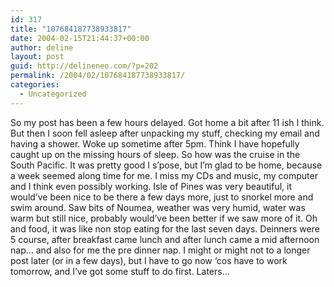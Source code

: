 ```yaml
---
id: 317
title: "107684187738933817"
date: 2004-02-15T21:44:37+00:00
author: deline
layout: post
guid: http://delineneo.com/?p=202
permalink: /2004/02/107684187738933817/
categories:
  - Uncategorized
---
```

So my post has been a few hours delayed. Got home a bit after 11 ish I think. But then I soon fell asleep after unpacking my stuff, checking my email and having a shower. Woke up sometime after 5pm. Think I have hopefully caught up on the missing hours of sleep. So how was the cruise in the South Pacific. It was pretty good I s&#8217;pose, but I&#8217;m glad to be home, because a week seemed along time for me. I miss my CDs and music, my computer and I think even possibly working. Isle of Pines was very beautiful, it would&#8217;ve been nice to be there a few days more, just to snorkel more and swim around. Saw bits of Noumea, weather was very humid, water was warm but still nice, probably would&#8217;ve been better if we saw more of it. Oh and food, it was like non stop eating for the last seven days. Deinners were 5 course, after breakfast came lunch and after lunch came a mid afternoon nap&#8230; and also for me the pre dinner nap. I might or might not to a longer post later (or in a few days), but I have to go now &#8216;cos have to work tomorrow, and I&#8217;ve got some stuff to do first. Laters&#8230;